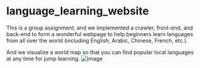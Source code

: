 # language_learning_website
This is a group assignment, and we implemented a crawler, front-end, and back-end to form a wonderful webpage to help beginners learn languages ​​from all over the world (including English, Arabic, Chinese, French, etc.).

And we visualize a world map so that you can find popular local languages at any time for jump learning.
![image](https://github.com/Cheryq/language_learning_website/assets/102028955/d09c1dbf-6c7a-4b5f-b4b4-55d9f841b5dd)
